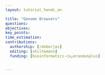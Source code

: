 ```yaml
---
layout: tutorial_hands_on

title: "Genome Browsers"
questions:
objectives:
key_points:
time_estimation:
contributions:
  authorship: [rdeborjas]
  editing: [shiltemann]
  funding: [bioinformatics-ca,erasmusplus]


---
```

